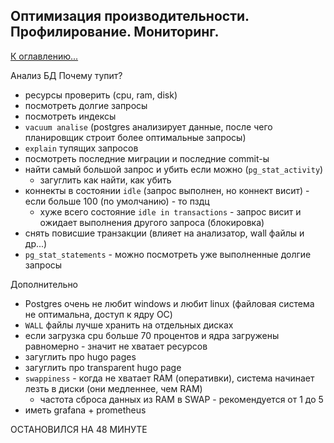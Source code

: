 ## Оптимизация производительности. Профилирование. Мониторинг.

[К оглавлению...](/README.md)

Анализ БД
Почему тупит?
 - ресурсы проверить (cpu, ram, disk)
 - посмотреть долгие запросы
 - посмотреть индексы
 - `vacuum analise` (postgres анализирует данные, после чего планировщик строит более оптимальные запросы)
 - `explain` тупящих запросов
 - посмотреть последние миграции и последние commit-ы
 - найти самый большой запрос и убить если можно (`pg_stat_activity`)
   - загуглить как найти, как убить
 - коннекты в состоянии `idle` (запрос выполнен, но коннект висит) - если больше 100 (по умолчанию) - то пздц
   - хуже всего состояние `idle in transactions` - запрос висит и ожидает выполнения другого запроса (блокировка)
 - снять повисшие транзакции (влияет на анализатор, wall файлы и др...)
 - `pg_stat_statements` - можно посмотреть уже выполненные долгие запросы

Дополнительно
- Postgres очень не любит windows и любит linux (файловая система не оптимальна, доступ к ядру ОС)
- `WALL` файлы лучше хранить на отдельных дисках
- если загрузка cpu больше 70 процентов и ядра загружены равномерно - значит не хватает ресурсов
- загуглить про hugo pages
- загуглить про transparent hugo page
- `swappiness` - когда не хватает RAM (оперативки), система начинает лезть в диски (они медленнее, чем RAM)
  - частота сброса данных из RAM в SWAP - рекомендуется от 1 до 5
- иметь grafana + prometheus

ОСТАНОВИЛСЯ НА 48 МИНУТЕ
